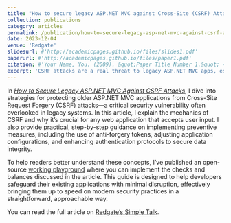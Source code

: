 ```yaml
---
title: "How to secure legacy ASP.NET MVC against Cross-Site (CSRF) Attacks"
collection: publications
category: articles
permalink: /publication/how-to-secure-legacy-asp-net-mvc-against-csrf-attacks
date: 2023-12-04
venue: 'Redgate'
slidesurl: #'http://academicpages.github.io/files/slides1.pdf'
paperurl: #'http://academicpages.github.io/files/paper1.pdf'
citation: #'Your Name, You. (2009). &quot;Paper Title Number 1.&quot; <i>Journal 1</i>. 1(1).'
excerpt: 'CSRF attacks are a real threat to legacy ASP.NET MVC apps, especially with today’s sophisticated cyber threat landscape. In my guide, I cover straightforward techniques to secure these applications without needing a full-scale rewrite. I dive into the risks posed by CSRF, highlight key defense mechanisms like tokens and validation techniques, and provide practical steps to implement these defenses effectively. For developers managing legacy systems, this guide ensures you can enhance security standards with minimal disruptions.'
---
```


In *[How to Secure Legacy ASP.NET MVC Against CSRF Attacks](https://www.red-gate.com/simple-talk/development/web/how-to-secure-legacy-asp-net-mvc-against-csrf-attacks)*, I dive into strategies for protecting older ASP.NET MVC applications from Cross-Site Request Forgery (CSRF) attacks—a critical security vulnerability often overlooked in legacy systems. In this article, I explain the mechanics of CSRF and why it’s crucial for any web application that accepts user input. I also provide practical, step-by-step guidance on implementing preventive measures, including the use of anti-forgery tokens, adjusting application configurations, and enhancing authentication protocols to secure data integrity.

To help readers better understand these concepts, I’ve published an open-source [working playground](https://github.com/codehippie1/csrf-plaground-aspnetmvc) where you can implement the checks and balances discussed in the article. This guide is designed to help developers safeguard their existing applications with minimal disruption, effectively bringing them up to speed on modern security practices in a straightforward, approachable way.

You can read the full article on [Redgate’s Simple Talk](https://www.red-gate.com/simple-talk/development/web/how-to-secure-legacy-asp-net-mvc-against-csrf-attacks/).
